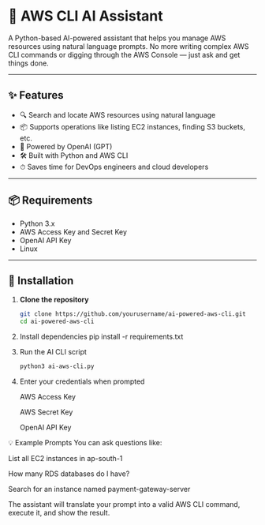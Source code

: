 
# 🤖 AWS CLI AI Assistant

A Python-based AI-powered assistant that helps you manage AWS resources using natural language prompts. No more writing complex AWS CLI commands or digging through the AWS Console — just ask and get things done.

---

## ✨ Features

- 🔍 Search and locate AWS resources using natural language
- 📦 Supports operations like listing EC2 instances, finding S3 buckets, etc.
- 🧠 Powered by OpenAI (GPT)
- 🛠 Built with Python and AWS CLI
- ⏱ Saves time for DevOps engineers and cloud developers

---

## 📦 Requirements

- Python 3.x
- AWS Access Key and Secret Key
- OpenAI API Key
- Linux

---

## 🚀 Installation

1. **Clone the repository**
   ```bash
   git clone https://github.com/yourusername/ai-powered-aws-cli.git
   cd ai-powered-aws-cli
2. Install dependencies
   pip install -r requirements.txt

3. Run the AI CLI script
   ```bash
   python3 ai-aws-cli.py
   
5. Enter your credentials when prompted

    AWS Access Key

    AWS Secret Key

    OpenAI API Key

💡 Example Prompts
You can ask questions like:

List all EC2 instances in ap-south-1

How many RDS databases do I have?

Search for an instance named payment-gateway-server

The assistant will translate your prompt into a valid AWS CLI command, execute it, and show the result.



